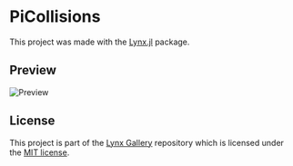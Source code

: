 # PiCollisions

This project was made with the [Lynx.jl](https://github.com/jorge-brito/Lynx.jl) package.

## Preview

![Preview](preview.gif)

## License

This project is part of the [Lynx Gallery](https://github.com/jorge-brito/LynxGallery) repository
which is licensed under the [MIT license](https://github.com/jorge-brito/LynxGallery.jl/blob/master/LICENSE).
